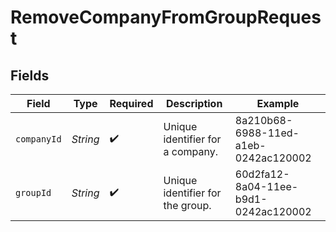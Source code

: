 # RemoveCompanyFromGroupRequest


## Fields

| Field                                | Type                                 | Required                             | Description                          | Example                              |
| ------------------------------------ | ------------------------------------ | ------------------------------------ | ------------------------------------ | ------------------------------------ |
| `companyId`                          | *String*                             | :heavy_check_mark:                   | Unique identifier for a company.     | 8a210b68-6988-11ed-a1eb-0242ac120002 |
| `groupId`                            | *String*                             | :heavy_check_mark:                   | Unique identifier for the group.     | 60d2fa12-8a04-11ee-b9d1-0242ac120002 |